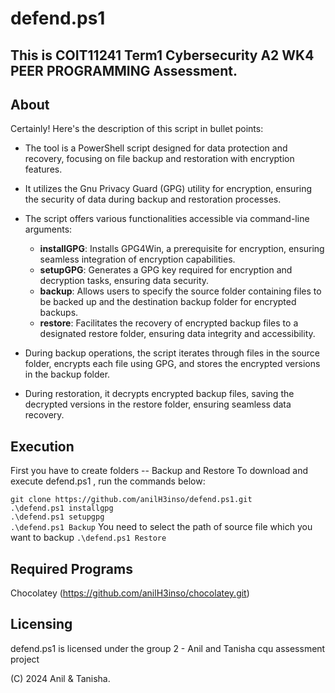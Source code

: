 # defend.ps1
This is COIT11241 Term1 Cybersecurity A2 WK4 PEER PROGRAMMING Assessment.
------------------------------------

About
-----
Certainly! Here's the description of this script in bullet points:

- The tool is a PowerShell script designed for data protection and recovery, focusing on file backup and restoration with encryption features.
  
- It utilizes the Gnu Privacy Guard (GPG) utility for encryption, ensuring the security of data during backup and restoration processes.

- The script offers various functionalities accessible via command-line arguments:

  - **installGPG**: Installs GPG4Win, a prerequisite for encryption, ensuring seamless integration of encryption capabilities.
  - **setupGPG**: Generates a GPG key required for encryption and decryption tasks, ensuring data security.
  - **backup**: Allows users to specify the source folder containing files to be backed up and the destination backup folder for encrypted backups.
  - **restore**: Facilitates the recovery of encrypted backup files to a designated restore folder, ensuring data integrity and accessibility.
- During backup operations, the script iterates through files in the source folder, encrypts each file using GPG, and stores the encrypted versions in the backup folder.
- During restoration, it decrypts encrypted backup files, saving the decrypted versions in the restore folder, ensuring seamless data recovery.



Execution
---------
First you have to create folders -- Backup and Restore
To download and execute defend.ps1 , run the commands below:

`git clone https://github.com/anilH3inso/defend.ps1.git`  
`.\defend.ps1 installgpg`  
`.\defend.ps1 setupgpg`  
`.\defend.ps1 Backup` 
You need to select the path of source file which you want to backup
`.\defend.ps1 Restore`  

Required Programs
-----------------

Chocolatey (https://github.com/anilH3inso/chocolatey.git)



Licensing
---------

defend.ps1 is licensed under the group 2 - Anil and Tanisha cqu assessment project

(C) 2024 Anil & Tanisha.
